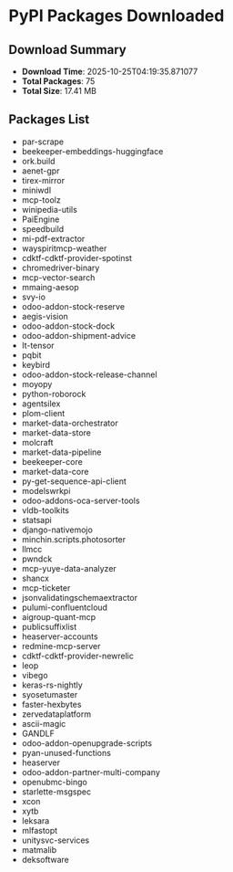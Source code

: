 # PyPI Packages Downloaded

## Download Summary
- **Download Time**: 2025-10-25T04:19:35.871077
- **Total Packages**: 75
- **Total Size**: 17.41 MB

## Packages List
- par-scrape
- beekeeper-embeddings-huggingface
- ork.build
- aenet-gpr
- tirex-mirror
- miniwdl
- mcp-toolz
- winipedia-utils
- PaiEngine
- speedbuild
- mi-pdf-extractor
- wayspiritmcp-weather
- cdktf-cdktf-provider-spotinst
- chromedriver-binary
- mcp-vector-search
- mmaing-aesop
- svy-io
- odoo-addon-stock-reserve
- aegis-vision
- odoo-addon-stock-dock
- odoo-addon-shipment-advice
- lt-tensor
- pqbit
- keybird
- odoo-addon-stock-release-channel
- moyopy
- python-roborock
- agentsilex
- plom-client
- market-data-orchestrator
- market-data-store
- molcraft
- market-data-pipeline
- beekeeper-core
- market-data-core
- py-get-sequence-api-client
- modelswrkpi
- odoo-addons-oca-server-tools
- vldb-toolkits
- statsapi
- django-nativemojo
- minchin.scripts.photosorter
- llmcc
- pwndck
- mcp-yuye-data-analyzer
- shancx
- mcp-ticketer
- jsonvalidatingschemaextractor
- pulumi-confluentcloud
- aigroup-quant-mcp
- publicsuffixlist
- heaserver-accounts
- redmine-mcp-server
- cdktf-cdktf-provider-newrelic
- leop
- vibego
- keras-rs-nightly
- syosetumaster
- faster-hexbytes
- zervedataplatform
- ascii-magic
- GANDLF
- odoo-addon-openupgrade-scripts
- pyan-unused-functions
- heaserver
- odoo-addon-partner-multi-company
- openubmc-bingo
- starlette-msgspec
- xcon
- xytb
- leksara
- mlfastopt
- unitysvc-services
- matmalib
- deksoftware
